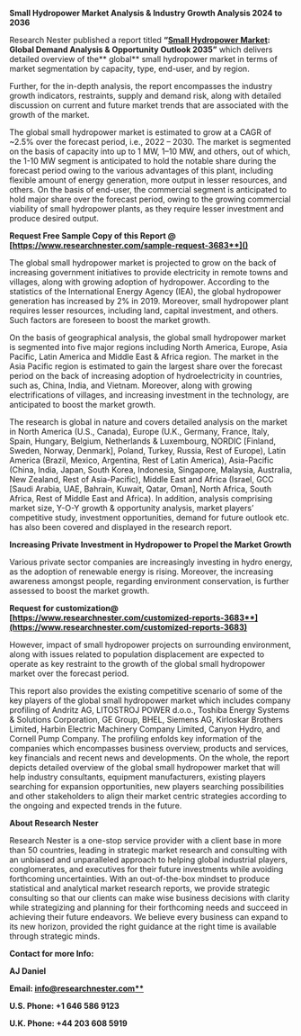 ﻿**Small Hydropower Market Analysis & Industry Growth Analysis 2024 to 2036**

Research Nester published a report titled **“[Small Hydropower Market](https://www.researchnester.com/reports/small-hydropower-market/3683): Global Demand Analysis & Opportunity Outlook 2035”** which delivers detailed overview of the** global** small hydropower market in terms of market segmentation by capacity, type, end-user, and by region.

Further, for the in-depth analysis, the report encompasses the industry growth indicators, restraints, supply and demand risk, along with detailed discussion on current and future market trends that are associated with the growth of the market.

The global small hydropower market is estimated to grow at a CAGR of ~2.5% over the forecast period, i.e., 2022 – 2030. The market is segmented on the basis of capacity into up to 1 MW, 1–10 MW, and others, out of which, the 1-10 MW segment is anticipated to hold the notable share during the forecast period owing to the various advantages of this plant, including flexible amount of energy generation, more output in lesser resources, and others. On the basis of end-user, the commercial segment is anticipated to hold major share over the forecast period, owing to the growing commercial viability of small hydropower plants, as they require lesser investment and produce desired output. 

<a name="_hlk168911023"></a><a name="_hlk168911453"></a>**Request Free Sample Copy of this Report @ [https://www.researchnester.com/sample-request-3683**]()**

The global small hydropower market is projected to grow on the back of increasing government initiatives to provide electricity in remote towns and villages, along with growing adoption of hydropower. According to the statistics of the International Energy Agency (IEA), the global hydropower generation has increased by 2% in 2019. Moreover, small hydropower plant requires lesser resources, including land, capital investment, and others. Such factors are foreseen to boost the market growth. 

On the basis of geographical analysis, the global small hydropower market is segmented into five major regions including North America, Europe, Asia Pacific, Latin America and Middle East & Africa region. The market in the Asia Pacific region is estimated to gain the largest share over the forecast period on the back of increasing adoption of hydroelectricity in countries, such as, China, India, and Vietnam. Moreover, along with growing electrifications of villages, and increasing investment in the technology, are anticipated to boost the market growth.

The research is global in nature and covers detailed analysis on the market in North America (U.S., Canada), Europe (U.K., Germany, France, Italy, Spain, Hungary, Belgium, Netherlands & Luxembourg, NORDIC [Finland, Sweden, Norway, Denmark], Poland, Turkey, Russia, Rest of Europe), Latin America (Brazil, Mexico, Argentina, Rest of Latin America), Asia-Pacific (China, India, Japan, South Korea, Indonesia, Singapore, Malaysia, Australia, New Zealand, Rest of Asia-Pacific), Middle East and Africa (Israel, GCC [Saudi Arabia, UAE, Bahrain, Kuwait, Qatar, Oman], North Africa, South Africa, Rest of Middle East and Africa). In addition, analysis comprising market size, Y-O-Y growth & opportunity analysis, market players’ competitive study, investment opportunities, demand for future outlook etc. has also been covered and displayed in the research report.

**Increasing Private Investment in Hydropower to Propel the Market Growth**

Various private sector companies are increasingly investing in hydro energy, as the adoption of renewable energy is rising. Moreover, the increasing awareness amongst people, regarding environment conservation, is further assessed to boost the market growth.  

**Request for customization@ [https://www.researchnester.com/customized-reports-3683**](https://www.researchnester.com/customized-reports-3683)**

However, impact of small hydropower projects on surrounding environment, along with issues related to population displacement are expected to operate as key restraint to the growth of the global small hydropower market over the forecast period.

This report also provides the existing competitive scenario of some of the key players of the global small hydropower market which includes company profiling of Andritz AG, LITOSTROJ POWER d.o.o., Toshiba Energy Systems & Solutions Corporation, GE Group, BHEL, Siemens AG, Kirloskar Brothers Limited, Harbin Electric Machinery Company Limited, Canyon Hydro, and Cornell Pump Company. The profiling enfolds key information of the companies which encompasses business overview, products and services, key financials and recent news and developments. On the whole, the report depicts detailed overview of the global small hydropower market that will help industry consultants, equipment manufacturers, existing players searching for expansion opportunities, new players searching possibilities and other stakeholders to align their market centric strategies according to the ongoing and expected trends in the future.      

<a name="_hlk168910495"></a>**About Research Nester**

Research Nester is a one-stop service provider with a client base in more than 50 countries, leading in strategic market research and consulting with an unbiased and unparalleled approach to helping global industrial players, conglomerates, and executives for their future investments while avoiding forthcoming uncertainties. With an out-of-the-box mindset to produce statistical and analytical market research reports, we provide strategic consulting so that our clients can make wise business decisions with clarity while strategizing and planning for their forthcoming needs and succeed in achieving their future endeavors. We believe every business can expand to its new horizon, provided the right guidance at the right time is available through strategic minds.

**Contact for more Info:**

**AJ Daniel**

**Email: [info@researchnester.com**](mailto:info@researchnester.com)**

**U.S. Phone: +1 646 586 9123** 

**U.K. Phone: +44 203 608 5919**
